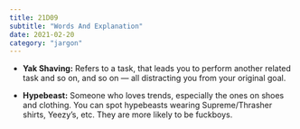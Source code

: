 ```yaml
---
title: 21D09
subtitle: "Words And Explanation"
date: 2021-02-20
category: "jargon"
---
```


+ **Yak Shaving:** Refers to a task, that leads you to perform another related task and so on, and so on — all distracting you from your original goal.

+ **Hypebeast:** Someone who loves trends, especially the ones on shoes and clothing. You can spot hypebeasts wearing Supreme/Thrasher shirts, Yeezy’s, etc. They are more likely to be fuckboys.